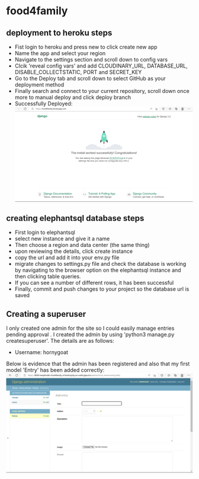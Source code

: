 # food4family 

## deployment to heroku steps

- Fist login to heroku and press new to click create new app
- Name the app and select your region
- Navigate to the settings section and scroll down to config vars
- Clcik 'reveal config vars' and add CLOUDINARY_URL, DATABASE_URL, DISABLE_COLLECTSTATIC, PORT and SECRET_KEY
- Go to the Deploy tab and scroll down to select GitHub as your deployment method
- Finally search and connect to your current repository, scroll down once more to manual deploy and click deploy branch
- Successfully Deployed: 
![First deployment from heroku](media/2023-01-29-First-Successful-Heroku-Deployment.png)


## creating elephantsql database steps 
- First login to elephantsql
- select new instance and give it a name
- Then choose a region and data center (the same thing)
- upon reviewing the details, click create instance
- copy the url and add it into your env.py file
- migrate changes to settings.py file and check the database is working by navigating to the browser option on the elephantsql instance and then clicking table queries. 
- If you can see a number of different rows, it has been successful
- Finally, commit and push changes to your project so the database url is saved

## Creating a superuser
I only created one admin for the site so I could easily manage entries pending approval . I created the admin by using 'python3 manage.py createsuperuser'. The details are as follows:
- Username:  hornygoat

Below is evidence that the admin has been registered and also that my first model 'Entry' has been added correctly:
![Evidence of admin site running](media/Successful-Admin-Creation-And-Entry-Registered.png)